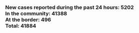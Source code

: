 ### New cases reported during the past 24 hours: 5202<br/>In the community: 41388<br/>At the border: 496<br/>Total: 41884